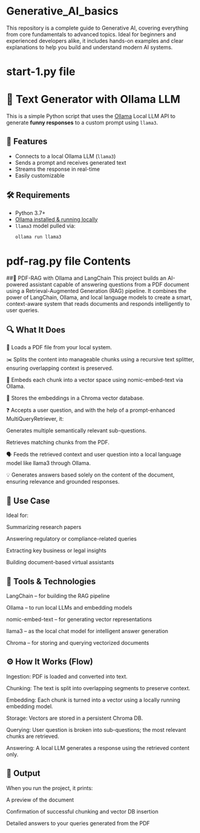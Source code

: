 # Generative_AI_basics
This repository is a complete guide to Generative AI, covering everything from core fundamentals to advanced topics. Ideal for beginners and experienced developers alike, it includes hands-on examples and clear explanations to help you build and understand modern AI systems.

# start-1.py file 
# 🧠 Text Generator with Ollama LLM

This is a simple Python script that uses the [Ollama](https://ollama.com) Local LLM API to generate **funny responses** to a custom prompt using `llama3`.

## 🚀 Features

- Connects to a local Ollama LLM (`llama3`)
- Sends a prompt and receives generated text
- Streams the response in real-time
- Easily customizable

## 🛠️ Requirements

- Python 3.7+
- [Ollama installed & running locally](https://ollama.com/download)
- `llama3` model pulled via:
  ```bash
  ollama run llama3


# pdf-rag.py file Contents
##🧠 PDF-RAG with Ollama and LangChain
This project builds an AI-powered assistant capable of answering questions from a PDF document using a Retrieval-Augmented Generation (RAG) pipeline. It combines the power of LangChain, Ollama, and local language models to create a smart, context-aware system that reads documents and responds intelligently to user queries.

## 🔍 What It Does
📄 Loads a PDF file from your local system.

✂️ Splits the content into manageable chunks using a recursive text splitter, ensuring overlapping context is preserved.

🧬 Embeds each chunk into a vector space using nomic-embed-text via Ollama.

🧠 Stores the embeddings in a Chroma vector database.

❓ Accepts a user question, and with the help of a prompt-enhanced MultiQueryRetriever, it:

Generates multiple semantically relevant sub-questions.

Retrieves matching chunks from the PDF.

🗣️ Feeds the retrieved context and user question into a local language model like llama3 through Ollama.

💡 Generates answers based solely on the content of the document, ensuring relevance and grounded responses.

##  💼 Use Case
Ideal for:

Summarizing research papers

Answering regulatory or compliance-related queries

Extracting key business or legal insights

Building document-based virtual assistants

## 🧰 Tools & Technologies
LangChain – for building the RAG pipeline

Ollama – to run local LLMs and embedding models

nomic-embed-text – for generating vector representations

llama3 – as the local chat model for intelligent answer generation

Chroma – for storing and querying vectorized documents

## ⚙️ How It Works (Flow)
Ingestion: PDF is loaded and converted into text.

Chunking: The text is split into overlapping segments to preserve context.

Embedding: Each chunk is turned into a vector using a locally running embedding model.

Storage: Vectors are stored in a persistent Chroma DB.

Querying: User question is broken into sub-questions; the most relevant chunks are retrieved.

Answering: A local LLM generates a response using the retrieved content only.

## 📝 Output
When you run the project, it prints:

A preview of the document

Confirmation of successful chunking and vector DB insertion

Detailed answers to your queries generated from the PDF
